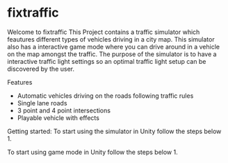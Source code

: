 # fixtraffic

Welcome to fixtraffic
This Project contains a traffic simulator which feautures different types of vehicles driving in a city map. 
This simulator also has a interactive game mode where you can drive around in a vehicle on the map amongst the traffic.
The purpose of the simulator is to have a interactive traffic light settings so an optimal traffic light setup can be discovered by the user.

Features
- Automatic vehicles driving on the roads following traffic rules
- Single lane roads
- 3 point and 4 point intersections
- Playable vehicle with effects

Getting started:
To start using the simulator in Unity follow the steps below
1. 


To start using game mode in Unity follow the steps below
1. 
